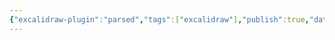 ```yaml
---
{"excalidraw-plugin":"parsed","tags":["excalidraw"],"publish":true,"date_created":"Sunday, December 15th 2024, 8:12:01 am","date_modified":"Sunday, December 15th 2024, 8:17:40 am","PassFrontmatter":true}
---
```

<style> .container {font-family: sans-serif; text-align: center;} .button-wrapper button {z-index: 1;height: 40px; width: 100px; margin: 10px;padding: 5px;} .excalidraw .App-menu_top .buttonList { display: flex;} .excalidraw-wrapper { height: 800px; margin: 50px; position: relative;} :root[dir="ltr"] .excalidraw .layer-ui__wrapper .zen-mode-transition.App-menu_bottom--transition-left {transform: none;} </style><script src="https://cdn.jsdelivr.net/npm/react@17/umd/react.production.min.js"></script><script src="https://cdn.jsdelivr.net/npm/react-dom@17/umd/react-dom.production.min.js"></script><script type="text/javascript" src="https://cdn.jsdelivr.net/npm/@excalidraw/excalidraw@0/dist/excalidraw.production.min.js"></script><div id="embedexcalidraw.md"></div><script>(function(){const InitialData={"type":"excalidraw","version":2,"source":"https://github.com/zsviczian/obsidian-excalidraw-plugin/releases/tag/2.6.8","elements":[{"id":"cMxo_zcjA9I199eZ1XjFk","type":"rectangle","x":-147.29476235435152,"y":-97.44047741400868,"width":307.27197827692595,"height":124.26895141601562,"angle":0,"strokeColor":"#1e1e1e","backgroundColor":"transparent","fillStyle":"solid","strokeWidth":2,"strokeStyle":"solid","roughness":1,"opacity":100,"groupIds":[],"frameId":null,"index":"a0","roundness":{"type":3},"seed":1723495169,"version":339,"versionNonce":1405076641,"isDeleted":false,"boundElements":[{"type":"text","id":"mHpenEbn"},{"id":"2nrC5TuaNqChOrkwzd7wJ","type":"arrow"}],"updated":1734247296949,"link":null,"locked":false},{"id":"mHpenEbn","type":"text","x":-135.75865724909167,"y":-60.30600170600087,"width":284.19976806640625,"height":50,"angle":0,"strokeColor":"#1e1e1e","backgroundColor":"transparent","fillStyle":"solid","strokeWidth":2,"strokeStyle":"solid","roughness":1,"opacity":100,"groupIds":[],"frameId":null,"index":"a0V","roundness":null,"seed":568745281,"version":186,"versionNonce":662734977,"isDeleted":false,"boundElements":[],"updated":1734247296949,"link":null,"locked":false,"text":"Excalidraw Embeds in Quartz\nusing Quartz Syncer","rawText":"Excalidraw Embeds in Quartz using Quartz Syncer","fontSize":20,"fontFamily":5,"textAlign":"center","verticalAlign":"middle","containerId":"cMxo_zcjA9I199eZ1XjFk","originalText":"Excalidraw Embeds in Quartz using Quartz Syncer","autoResize":true,"lineHeight":1.25},{"id":"2nrC5TuaNqChOrkwzd7wJ","type":"arrow","x":1.8648455883942767,"y":35.793713502082056,"width":3.802446500753288,"height":111.54691816774448,"angle":0,"strokeColor":"#1e1e1e","backgroundColor":"transparent","fillStyle":"solid","strokeWidth":2,"strokeStyle":"solid","roughness":1,"opacity":100,"groupIds":[],"frameId":null,"index":"a4","roundness":{"type":2},"seed":61255969,"version":1807,"versionNonce":1683857547,"isDeleted":false,"boundElements":[],"updated":1734252342969,"link":null,"locked":false,"points":[[0,0],[3.802446500753288,111.54691816774448]],"lastCommittedPoint":null,"startBinding":{"elementId":"cMxo_zcjA9I199eZ1XjFk","focus":0.031333387099766054,"gap":8.9652395000751,"fixedPoint":null},"endBinding":{"elementId":"mmkKuFQjFyYEMgbcI3sSV","focus":0.041559228435416255,"gap":1,"fixedPoint":null},"startArrowhead":null,"endArrowhead":"arrow","elbowed":false},{"id":"mmkKuFQjFyYEMgbcI3sSV","type":"ellipse","x":-153.67380869563831,"y":148.31891223907877,"width":311.6976320738309,"height":173.2256946400362,"angle":0,"strokeColor":"#1e1e1e","backgroundColor":"transparent","fillStyle":"solid","strokeWidth":2,"strokeStyle":"solid","roughness":1,"opacity":100,"groupIds":[],"frameId":null,"index":"a5","roundness":{"type":2},"seed":1879109825,"version":1301,"versionNonce":1416673099,"isDeleted":false,"boundElements":[{"id":"2nrC5TuaNqChOrkwzd7wJ","type":"arrow"},{"type":"text","id":"6Yu0udwE"}],"updated":1734252342968,"link":null,"locked":false},{"id":"6Yu0udwE","type":"text","x":-80.84667834859398,"y":184.687227881237,"width":165.63986206054688,"height":100,"angle":0,"strokeColor":"#1e1e1e","backgroundColor":"transparent","fillStyle":"solid","strokeWidth":2,"strokeStyle":"solid","roughness":1,"opacity":100,"groupIds":[],"frameId":null,"index":"a6","roundness":null,"seed":2116058241,"version":961,"versionNonce":354188363,"isDeleted":false,"boundElements":[],"updated":1734252361000,"link":null,"locked":false,"text":"Just add publish:\ntrue to the\n*.excalideaw.md\nfrontmatter","rawText":"Just add publish: true to the *.excalideaw.md frontmatter","fontSize":20,"fontFamily":5,"textAlign":"center","verticalAlign":"middle","containerId":"mmkKuFQjFyYEMgbcI3sSV","originalText":"Just add publish: true to the *.excalideaw.md frontmatter","autoResize":true,"lineHeight":1.25}],"appState":{"theme":"dark","viewBackgroundColor":"#ffffff","currentItemStrokeColor":"#1e1e1e","currentItemBackgroundColor":"transparent","currentItemFillStyle":"solid","currentItemStrokeWidth":2,"currentItemStrokeStyle":"solid","currentItemRoughness":1,"currentItemOpacity":100,"currentItemFontFamily":5,"currentItemFontSize":20,"currentItemTextAlign":"left","currentItemStartArrowhead":null,"currentItemEndArrowhead":"arrow","currentItemArrowType":"round","scrollX":162.17693086525207,"scrollY":176.14143338923793,"zoom":{"value":1.241442},"currentItemRoundness":"round","gridSize":20,"gridStep":5,"gridModeEnabled":false,"gridColor":{"Bold":"rgba(217, 217, 217, 0.5)","Regular":"rgba(230, 230, 230, 0.5)"},"currentStrokeOptions":null,"frameRendering":{"enabled":true,"clip":true,"name":true,"outline":true},"objectsSnapModeEnabled":false,"activeTool":{"type":"selection","customType":null,"locked":false,"lastActiveTool":null}},"files":{}};InitialData.scrollToContent=true;App=()=>{const e=React.useRef(null),t=React.useRef(null),[n,i]=React.useState({width:void 0,height:void 0});return React.useEffect(()=>{i({width:t.current.getBoundingClientRect().width,height:t.current.getBoundingClientRect().height});const e=()=>{i({width:t.current.getBoundingClientRect().width,height:t.current.getBoundingClientRect().height})};return window.addEventListener("resize",e),()=>window.removeEventListener("resize",e)},[t]),React.createElement(React.Fragment,null,React.createElement("div",{className:"excalidraw-wrapper",ref:t},React.createElement(ExcalidrawLib.Excalidraw,{ref:e,width:n.width,height:n.height,initialData:InitialData,viewModeEnabled:!0,zenModeEnabled:!0,gridModeEnabled:!1})))},excalidrawWrapper=document.getElementById("embedexcalidraw.md");ReactDOM.render(React.createElement(App),excalidrawWrapper);})();</script>
